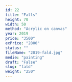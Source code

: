 ```yaml
---
id: 22
title: "Falls"
height: 70
width: 50
method: "Acrylic on canvas"
year: 2019
price: "3500"
exPrice: "2800"
status: ""
fileName: "2019-fald.jpg"
medie: "painting"
draft: "False"
slug: "fald"
weight: "250"
---
```

